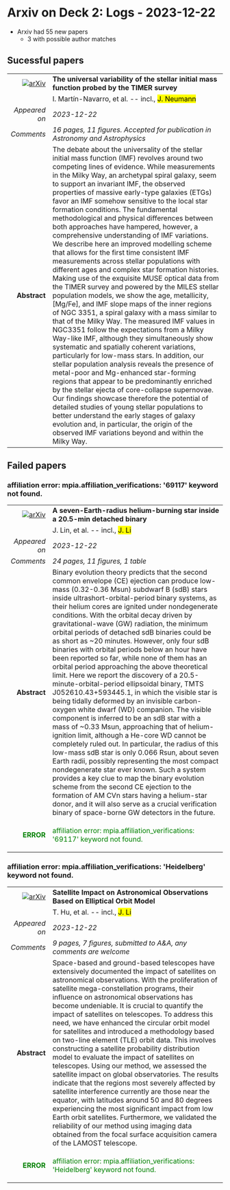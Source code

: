 # Arxiv on Deck 2: Logs - 2023-12-22

* Arxiv had 55 new papers
    * 3 with possible author matches

## Sucessful papers


|||
|---:|:---|
| [![arXiv](https://img.shields.io/badge/arXiv-arXiv:2312.13355-b31b1b.svg)](https://arxiv.org/abs/arXiv:2312.13355) | **The universal variability of the stellar initial mass function probed by  the TIMER survey**  |
|| I. Martín-Navarro, et al. -- incl., <mark>J. Neumann</mark> |
|*Appeared on*| *2023-12-22*|
|*Comments*| *16 pages, 11 figures. Accepted for publication in Astronomy and Astrophysics*|
|**Abstract**| The debate about the universality of the stellar initial mass function (IMF) revolves around two competing lines of evidence. While measurements in the Milky Way, an archetypal spiral galaxy, seem to support an invariant IMF, the observed properties of massive early-type galaxies (ETGs) favor an IMF somehow sensitive to the local star formation conditions. The fundamental methodological and physical differences between both approaches have hampered, however, a comprehensive understanding of IMF variations. We describe here an improved modelling scheme that allows for the first time consistent IMF measurements across stellar populations with different ages and complex star formation histories. Making use of the exquisite MUSE optical data from the TIMER survey and powered by the MILES stellar population models, we show the age, metallicity, [Mg/Fe], and IMF slope maps of the inner regions of NGC 3351, a spiral galaxy with a mass similar to that of the Milky Way. The measured IMF values in NGC3351 follow the expectations from a Milky Way-like IMF, although they simultaneously show systematic and spatially coherent variations, particularly for low-mass stars. In addition, our stellar population analysis reveals the presence of metal-poor and Mg-enhanced star-forming regions that appear to be predominantly enriched by the stellar ejecta of core-collapse supernovae. Our findings showcase therefore the potential of detailed studies of young stellar populations to better understand the early stages of galaxy evolution and, in particular, the origin of the observed IMF variations beyond and within the Milky Way. |

## Failed papers

### affiliation error: mpia.affiliation_verifications: '69117' keyword not found. 


|||
|---:|:---|
| [![arXiv](https://img.shields.io/badge/arXiv-arXiv:2312.13612-b31b1b.svg)](https://arxiv.org/abs/arXiv:2312.13612) | **A seven-Earth-radius helium-burning star inside a 20.5-min detached  binary**  |
|| J. Lin, et al. -- incl., <mark>J. Li</mark> |
|*Appeared on*| *2023-12-22*|
|*Comments*| *24 pages, 11 figures, 1 table*|
|**Abstract**| Binary evolution theory predicts that the second common envelope (CE) ejection can produce low-mass (0.32-0.36 Msun) subdwarf B (sdB) stars inside ultrashort-orbital-period binary systems, as their helium cores are ignited under nondegenerate conditions. With the orbital decay driven by gravitational-wave (GW) radiation, the minimum orbital periods of detached sdB binaries could be as short as ~20 minutes. However, only four sdB binaries with orbital periods below an hour have been reported so far, while none of them has an orbital period approaching the above theoretical limit. Here we report the discovery of a 20.5-minute-orbital-period ellipsoidal binary, TMTS J052610.43+593445.1, in which the visible star is being tidally deformed by an invisible carbon-oxygen white dwarf (WD) companion. The visible component is inferred to be an sdB star with a mass of ~0.33 Msun, approaching that of helium-ignition limit, although a He-core WD cannot be completely ruled out. In particular, the radius of this low-mass sdB star is only 0.066 Rsun, about seven Earth radii, possibly representing the most compact nondegenerate star ever known. Such a system provides a key clue to map the binary evolution scheme from the second CE ejection to the formation of AM CVn stars having a helium-star donor, and it will also serve as a crucial verification binary of space-borne GW detectors in the future. |
|<p style="color:green"> **ERROR** </p>| <p style="color:green">affiliation error: mpia.affiliation_verifications: '69117' keyword not found.</p> |

### affiliation error: mpia.affiliation_verifications: 'Heidelberg' keyword not found. 


|||
|---:|:---|
| [![arXiv](https://img.shields.io/badge/arXiv-arXiv:2312.13684-b31b1b.svg)](https://arxiv.org/abs/arXiv:2312.13684) | **Satellite Impact on Astronomical Observations Based on Elliptical Orbit  Model**  |
|| T. Hu, et al. -- incl., <mark>J. Li</mark> |
|*Appeared on*| *2023-12-22*|
|*Comments*| *9 pages, 7 figures, submitted to A&A, any comments are welcome*|
|**Abstract**| Space-based and ground-based telescopes have extensively documented the impact of satellites on astronomical observations. With the proliferation of satellite mega-constellation programs, their influence on astronomical observations has become undeniable. It is crucial to quantify the impact of satellites on telescopes. To address this need, we have enhanced the circular orbit model for satellites and introduced a methodology based on two-line element (TLE) orbit data. This involves constructing a satellite probability distribution model to evaluate the impact of satellites on telescopes. Using our method, we assessed the satellite impact on global observatories. The results indicate that the regions most severely affected by satellite interference currently are those near the equator, with latitudes around 50 and 80 degrees experiencing the most significant impact from low Earth orbit satellites. Furthermore, we validated the reliability of our method using imaging data obtained from the focal surface acquisition camera of the LAMOST telescope. |
|<p style="color:green"> **ERROR** </p>| <p style="color:green">affiliation error: mpia.affiliation_verifications: 'Heidelberg' keyword not found.</p> |

